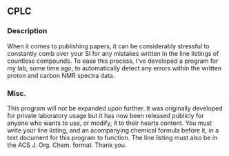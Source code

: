 ## CPLC
### Description

When it comes to publishing papers, it can be considerably stressful to constantly comb over your SI for any mistakes written in the line listings of countless compounds. To ease this process, I've developed a program for my lab, some time ago, to automatically detect any errors within the written proton and carbon NMR spectra data.

### Misc.

This program will not be expanded upon further. It was originally developed for private laboratory usage but it has now been released publicly for anyone who wants to use, or modify, it to their hearts content. 
You must write your line listing, and an acompanying chemical formula before it, in a text document for this program to function. The line listing must also be in the ACS J. Org. Chem. format. Thank you.

